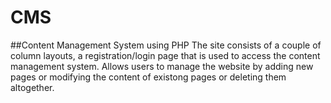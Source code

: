 # CMS
##Content Management System using PHP
The site consists of a couple of column layouts, a registration/login page that is used to access the content management system.
Allows users to manage the website by adding new pages or modifying the content of existong pages or deleting them altogether.
